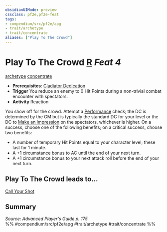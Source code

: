 ```yaml
---
obsidianUIMode: preview
cssclass: pf2e,pf2e-feat
tags:
- compendium/src/pf2e/apg
- trait/archetype
- trait/concentrate
aliases: ["Play To The Crowd"]
---
```

# Play To The Crowd  [R](../../rules/core-rulebook/chapter-9-playing-the-game.md#Actions "Reaction") *Feat 4*  
[archetype](../../rules/traits/archetype.md)  [concentrate](../../rules/traits/concentrate.md)  

- **Prerequisites**: [Gladiator Dedication](gladiator-dedication-apg.md)
- **Trigger** You reduce an enemy to 0 Hit Points during a non-trivial combat encounter with spectators.
- **Activity** Reaction

You show off for the crowd. Attempt a [Performance](../skills.md#Performance) check; the DC is determined by the GM but is typically the standard DC for your level or the DC to [Make an Impression](../../rules/actions/make-an-impression.md) on the spectators, whichever is higher. On a success, choose one of the following benefits; on a critical success, choose two benefits:

- A number of temporary Hit Points equal to your character level; these last for 1 minute.
- A +1 circumstance bonus to AC until the end of your next turn.
- A +1 circumstance bonus to your next attack roll before the end of your next turn.

## Play To The Crowd leads to...

[Call Your Shot](call-your-shot-apg.md)

## Summary

*Source: Advanced Player's Guide p. 175*  
%% #compendium/src/pf2e/apg #trait/archetype #trait/concentrate %%